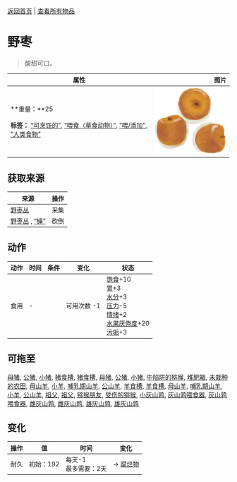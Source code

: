 [返回首页](index.md)   |  [查看所有物品](object.md)
# 野枣  
> 酸甜可口。  
  
  属性  |   图片   
 ----  |  ----:   
 **重量：**25<br><br>**标签：**	[“可烹饪的”](tag_Cookable.md), [“喂食（草食动物）”](tag_FeedHerb.md), [“喂/添加”](tag_Feed.md), [“人类食物”](tag_HumanFood.md)  |  ![](Sprite/JujubeFruits.png)   
  
## 获取来源  
来源  |  操作  
----  |  ----  
[野枣丛](WildJujube.md)  |  采集  
[野枣丛](WildJujube.md) , [“锤”](tag_Axe.md)  |  砍倒  
## 动作  
动作  |  时间  |  条件  |  变化  |  状态  
----  |  ----  |  ----  |  ----  |  ----  
食用  |  -  |    |  可用次数  -1<br>  |  [饱食](Satiation.md)+10<br>[胃](Stomach.md)+3<br>[水分](Hydration.md)+3<br>[压力](Stress.md)-5<br>[情绪](Morale.md)+2<br>[水果<nobr>厌倦度</nobr>](SaturationFruits.md)+20<br>[污垢](Filth.md)+3  
## 可拖至  
[母猪](BoarEnclosureFemale.md), [公猪](BoarEnclosureMale.md), [小猪](BoarEnclosurePiglet.md), [猪食槽](BoarFeeder.md), [猪食槽](BoarFeederEmpty.md), [母猪](BoarTiedFemale.md), [公猪](BoarTiedMale.md), [小猪](BoarTiedPiglet.md), [中陷阱的猕猴](CageTrapMacaque.md), [堆肥箱](CompostBin.md), [未栽种的农田](CropPlotEmpty.md), [母山羊](GoatEnclosureFemale.md), [小羊](GoatEnclosureKid.md), [哺乳期山羊](GoatEnclosureLactating.md), [公山羊](GoatEnclosureMale.md), [羊食槽](GoatFeeder.md), [羊食槽](GoatFeederEmpty.md), [母山羊](GoatTiedFemale.md), [哺乳期山羊](GoatTiedFemaleLactating.md), [小羊](GoatTiedKid.md), [公山羊](GoatTiedMale.md), [祖父](Grandfather.md), [祖父](GrandfatherHealthy.md), [猕猴朋友](MacaqueFriend.md), [受伤的猕猴](MacaqueWounded.md), [小灰山鹑](PartridgeChick.md), [灰山鹑喂食器](PartridgeFeeder.md), [灰山鹑喂食器](PartridgeFeederEmpty.md), [雌灰山鹑](PartridgeFemaleEnclosure.md), [雌灰山鹑](PartridgeFemaleLive.md), [雄灰山鹑](PartridgeMaleEnclosure.md), [雄灰山鹑](PartridgeMaleLive.md)  
## 变化  
操作  |  值  |  时间  |  变化  
----  |  ----  |  ----  |  ----  
耐久  |  初始：192  |  每天-1<br>最多需要：2天  |  → [腐烂物](RottenRemains.md)  
